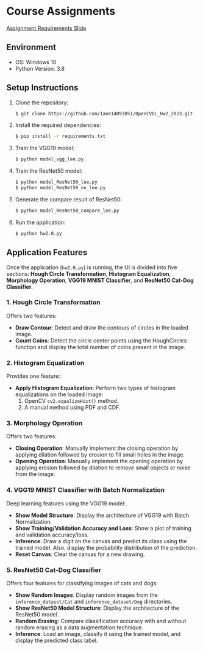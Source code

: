 
# Course Assignments

[Assignment Requirements Slide](https://github.com/Iane14093051/OpenCVDL_Hw2_2023/raw/refs/heads/main/OpenCv_Hw2_Q_20231205_V1B3.pptx)

## Environment

- OS: Windows 10
- Python Version: 3.8

## Setup Instructions

1. Clone the repository:
   ```bash
   $ git clone https://github.com/Iane14093051/OpenCVDL_Hw2_2023.git
   ```
2. Install the required dependencies:
   ```bash
   $ pip install -r requirements.txt
   ```
3. Train the VGG19 model:
   ```bash
   $ python model_vgg_lee.py
   ```
4. Train the ResNet50 model:
   ```bash
   $ python model_ResNet50_lee.py
   $ python model_ResNet50_no_lee.py
   ```
5. Generate the compare result of ResNet50:
   ```bash
   $ python model_ResNet50_compare_lee.py
   ```    
6. Run the application:
   ```bash
   $ python hw2.0.py
   ```

   
## Application Features

Once the application (`hw2.0.py`) is running, the UI is divided into five sections: **Hough Circle Transformation**, **Histogram Equalization**, **Morphology Operation**, **VGG19 MNIST Classifier**, and **ResNet50 Cat-Dog Classifier**.

### 1. Hough Circle Transformation
Offers two features:
- **Draw Contour**: Detect and draw the contours of circles in the loaded image.
- **Count Coins**: Detect the circle center points using the HoughCircles function and display the total number of coins present in the image.

### 2. Histogram Equalization
Provides one feature:
- **Apply Histogram Equalization**: Perform two types of histogram equalizations on the loaded image:
  1. OpenCV `cv2.equalizeHist()` method.
  2. A manual method using PDF and CDF.

### 3. Morphology Operation
Offers two features:
- **Closing Operation**: Manually implement the closing operation by applying dilation followed by erosion to fill small holes in the image.
- **Opening Operation**: Manually implement the opening operation by applying erosion followed by dilation to remove small objects or noise from the image.

### 4. VGG19 MNIST Classifier with Batch Normalization
Deep learning features using the VGG19 model:
- **Show Model Structure**: Display the architecture of VGG19 with Batch Normalization.
- **Show Training/Validation Accuracy and Loss**: Show a plot of training and validation accuracy/loss.
- **Inference**: Draw a digit on the canvas and predict its class using the trained model. Also, display the probability distribution of the prediction.
- **Reset Canvas**: Clear the canvas for a new drawing.

### 5. ResNet50 Cat-Dog Classifier
Offers four features for classifying images of cats and dogs:
- **Show Random Images**: Display random images from the `inference_dataset/Cat` and `inference_dataset/Dog` directories.
- **Show ResNet50 Model Structure**: Display the architecture of the ResNet50 model.
- **Random Erasing**: Compare classification accuracy with and without random erasing as a data augmentation technique.
- **Inference**: Load an image, classify it using the trained model, and display the predicted class label.
